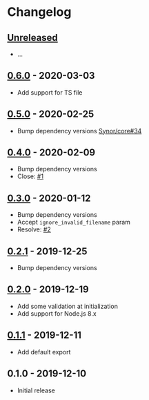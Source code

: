 # Changelog

## [Unreleased]

- ...

## [0.6.0] - 2020-03-03

- Add support for TS file

## [0.5.0] - 2020-02-25

- Bump dependency versions [Synor/core#34](https://github.com/Synor/core/issues/34)

## [0.4.0] - 2020-02-09

- Bump dependency versions
- Close: [#1](https://github.com/Synor/source-file/issues/1)

## [0.3.0] - 2020-01-12

- Bump dependency versions
- Accept `ignore_invalid_filename` param
- Resolve: [#2](https://github.com/Synor/source-file/issues/2)

## [0.2.1] - 2019-12-25

- Bump dependency versions

## [0.2.0] - 2019-12-19

- Add some validation at initialization
- Add support for Node.js 8.x

## [0.1.1] - 2019-12-11

- Add default export

## 0.1.0 - 2019-12-10

- Initial release

[unreleased]: https://github.com/Synor/source-file/compare/0.6.0...HEAD
[0.6.0]: https://github.com/Synor/source-file/compare/0.5.0...0.6.0
[0.5.0]: https://github.com/Synor/source-file/compare/0.4.0...0.5.0
[0.4.0]: https://github.com/Synor/source-file/compare/0.3.0...0.4.0
[0.3.0]: https://github.com/Synor/source-file/compare/0.2.1...0.3.0
[0.2.1]: https://github.com/Synor/source-file/compare/0.2.0...0.2.1
[0.2.0]: https://github.com/Synor/source-file/compare/0.1.1...0.2.0
[0.1.1]: https://github.com/Synor/source-file/compare/0.1.0...0.1.1
